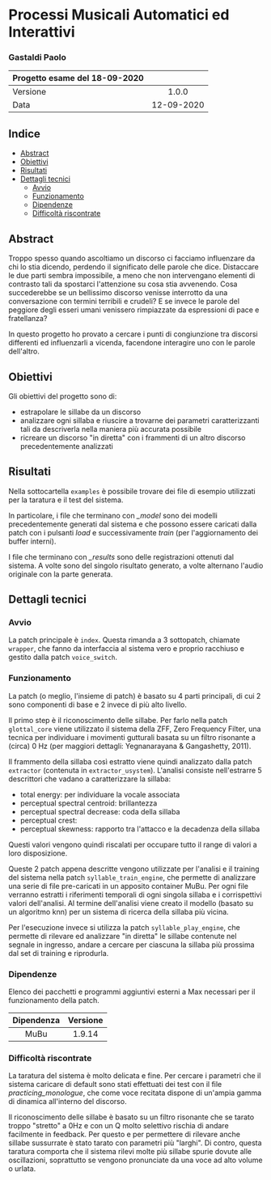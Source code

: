 # Processi Musicali Automatici ed Interattivi

### Gastaldi Paolo

| Progetto esame del 18-09-2020 | |
| :- | :-: |
| Versione | 1.0.0 |
| Data | 12-09-2020 |

## Indice

+ [Abstract](#abstract)
+ [Obiettivi](#obiettivi)
+ [Risultati](#risultati)
+ [Dettagli tecnici](#dettagli-tecnici)
    - [Avvio](#avvio)
    - [Funzionamento](#funzionamento)
    - [Dipendenze](#dipendenze)
    - [Difficoltà riscontrate](#difficoltà-riscontrate)

## Abstract

Troppo spesso quando ascoltiamo un discorso ci facciamo influenzare da chi lo stia dicendo, perdendo il significato delle parole che dice. Distaccare le due parti sembra impossibile, a meno che non intervengano elementi di contrasto tali da spostarci l'attenzione su cosa stia avvenendo. Cosa succederebbe se un bellissimo discorso venisse interrotto da una conversazione con termini terribili e crudeli? E se invece le parole del peggiore degli esseri umani venissero rimpiazzate da espressioni di pace e fratellanza?

In questo progetto ho provato a cercare i punti di congiunzione tra discorsi differenti ed influenzarli a vicenda, facendone interagire uno con le parole dell'altro.

## Obiettivi

Gli obiettivi del progetto sono di:

- estrapolare le sillabe da un discorso
- analizzare ogni sillaba e riuscire a trovarne dei parametri caratterizzanti tali da descriverla nella maniera più accurata possibile
- ricreare un discorso "in diretta" con i frammenti di un altro discorso precedentemente analizzati

## Risultati

Nella sottocartella ```examples``` è possibile trovare dei file  di esempio utilizzati per la taratura e il test del sistema.

In particolare, i file che terminano con *_model* sono dei modelli precedentemente generati dal sistema e che possono essere caricati dalla patch con i pulsanti *load* e successivamente *train* (per l'aggiornamento dei buffer interni).

I file che terminano con *_results* sono delle registrazioni ottenuti dal sistema. A volte sono del singolo risultato generato, a volte alternano l'audio originale con la parte generata.

## Dettagli tecnici

### Avvio

La patch principale è ```index```. Questa rimanda a 3 sottopatch, chiamate ```wrapper```, che fanno da interfaccia al sistema vero e proprio racchiuso e gestito dalla patch ```voice_switch```.

### Funzionamento

La patch (o meglio, l'insieme di patch) è basato su 4 parti principali, di cui 2 sono componenti di base e 2 invece di più alto livello.

Il primo step è il riconoscimento delle sillabe. Per farlo nella patch ```glottal_core``` viene utilizzato il sistema della ZFF, Zero Frequency Filter, una tecnica per individuare i movimenti gutturali basata su un filtro risonante a (circa) 0 Hz (per maggiori dettagli: Yegnanarayana & Gangashetty, 2011).

Il frammento della sillaba così estratto viene quindi analizzato dalla patch ```extractor``` (contenuta in ```extractor_usystem```). L'analisi consiste nell'estrarre 5 descrittori che vadano a caratterizzare la sillaba:

- total energy: per individuare la vocale associata
- perceptual spectral centroid: brillantezza
- perceptual spectral decrease: coda della sillaba
- perceptual crest:
- perceptual skewness: rapporto tra l'attacco e la decadenza della sillaba

Questi valori vengono quindi riscalati per occupare tutto il range di valori a loro disposizione.

Queste 2 patch appena descritte vengono utilizzate per l'analisi e il training del sistema nella patch ```syllable_train_engine```, che permette di analizzare una serie di file pre-caricati in un apposito container MuBu. Per ogni file verranno estratti i riferimenti temporali di ogni singola sillaba e i corrispettivi valori dell'analisi. Al termine dell'analisi viene creato il modello (basato su un algoritmo knn) per un sistema di ricerca della sillaba più vicina.

Per l'esecuzione invece si utilizza la patch ```syllable_play_engine```, che permette di rilevare ed analizzare "in diretta" le sillabe contenute nel segnale in ingresso, andare a cercare per ciascuna la sillaba più prossima dal set di training e riprodurla. 

### Dipendenze

Elenco dei pacchetti e programmi aggiuntivi esterni a Max necessari per il funzionamento della patch.

| Dipendenza | Versione |
| :-: | :-: |
| MuBu| 1.9.14 |

### Difficoltà riscontrate

La taratura del sistema è molto delicata e fine. Per cercare i parametri che il sistema caricare di default sono stati effettuati dei test con il file *practicing_monologue*, che come voce recitata dispone di un'ampia gamma di dinamica all'interno del discorso.

Il riconoscimento delle sillabe è basato su un filtro risonante che se tarato troppo "stretto" a 0Hz e con un Q molto selettivo rischia di andare facilmente in feedback. Per questo e per permettere di rilevare anche sillabe sussurrate è stato tarato con parametri più "larghi".
Di contro, questa taratura comporta che il sistema rilevi molte più sillabe spurie dovute alle oscillazioni, soprattutto se vengono pronunciate da una voce ad alto volume o urlata.